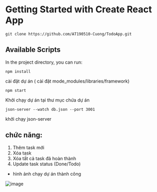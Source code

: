 # Getting Started with Create React App

```git clone https://github.com/AT190510-Cuong/TodoApp.git```

## Available Scripts

In the project directory, you can run:

```npm install```

cài đặt dự án ( cài đặt mode_modules/libraries/framework)

```npm start```

Khởi chạy dự án tại thư mục chứa dự án

```json-server --watch db.json --port 3001```


khởi chạy json-server

## chức năng: 
1. Thêm task mới
2. Xóa task
3. Xóa tất cả task đã hoàn thành
4. Update task status (Done/Todo)

- hình ảnh chạy dự án thành công

![image](https://github.com/AT190510-Cuong/TodoApp/assets/134201481/345e3977-a3a2-45dc-8a83-b1cf83088e15)

